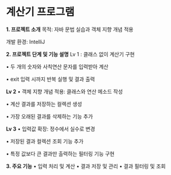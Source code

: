 # 계산기 프로그램

**1. 프로젝트 소개**
목적: 자바 문법 실습과 객체 지향 개념 적용

개발 환경: IntelliJ

**2. 프로젝트 단계 및 기능 설명**
Lv 1 : 클래스 없이 계산기 구현

• 두 개의 숫자와 사칙연산 문자를 입력받아 계산

• exit 입력 시까지 반복 실행 및 결과 출력

**Lv 2**
• 객체 지향 개념 적용: 클래스와 연산 메소드 작성

• 계산 결과를 저장하는 컬렉션 생성

• 가장 오래된 결과를 삭제하는 기능 추가

**Lv 3**
• 입력값 확장: 정수에서 실수로 변경

• 저장된 결과 컬렉션 조회 기능 추가

• 특정 값보다 큰 결과만 출력하는 필터링 기능 구현

**3. 주요 기능**
• 입력 처리 및 계산
• 결과 저장 및 관리
• 결과 필터링 및 조회
